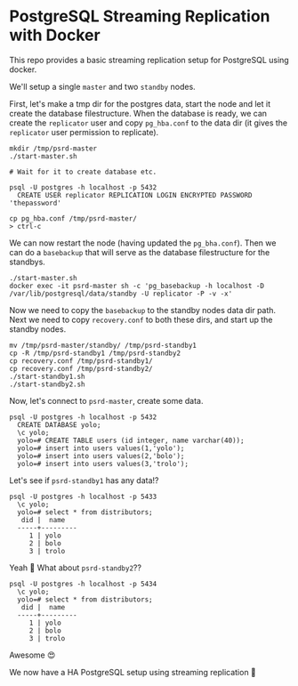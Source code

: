 # PostgreSQL Streaming Replication with Docker

This repo provides a basic streaming replication setup for PostgreSQL using docker.

We'll setup a single `master` and two `standby` nodes.

First, let's make a tmp dir for the postgres data, start the node and let it create the database filestructure. 
When the database is ready, we can create the `replicator` user and copy `pg_hba.conf` to the data dir (it gives the `replicator` user permission to replicate).

```
mkdir /tmp/psrd-master
./start-master.sh

# Wait for it to create database etc.

psql -U postgres -h localhost -p 5432
  CREATE USER replicator REPLICATION LOGIN ENCRYPTED PASSWORD 'thepassword'

cp pg_hba.conf /tmp/psrd-master/
> ctrl-c
```

We can now restart the node (having updated the `pg_bha.conf`). Then we can do a `basebackup` that will serve as the database filestructure for the standbys.

```
./start-master.sh
docker exec -it psrd-master sh -c 'pg_basebackup -h localhost -D /var/lib/postgresql/data/standby -U replicator -P -v -x'
```

Now we need to copy the `basebackup` to the standby nodes data dir path.
Next we need to copy `recovery.conf` to both these dirs, and start up the standby nodes.

```
mv /tmp/psrd-master/standby/ /tmp/psrd-standby1
cp -R /tmp/psrd-standby1 /tmp/psrd-standby2
cp recovery.conf /tmp/psrd-standby1/
cp recovery.conf /tmp/psrd-standby2/
./start-standby1.sh
./start-standby2.sh
```

Now, let's connect to `psrd-master`, create some data.

```
psql -U postgres -h localhost -p 5432
  CREATE DATABASE yolo;
  \c yolo;
  yolo=# CREATE TABLE users (id integer, name varchar(40));
  yolo=# insert into users values(1,'yolo');
  yolo=# insert into users values(2,'bolo');
  yolo=# insert into users values(3,'trolo');
```

Let's see if `psrd-standby1` has any data!? 

```
psql -U postgres -h localhost -p 5433
  \c yolo;
  yolo=# select * from distributors;
   did |  name
  -----+---------
     1 | yolo
     2 | bolo
     3 | trolo
```

Yeah :tada: What about `psrd-standby2`??

```
psql -U postgres -h localhost -p 5434
  \c yolo;
  yolo=# select * from distributors;
   did |  name
  -----+---------
     1 | yolo
     2 | bolo
     3 | trolo
```

Awesome :heart_eyes: 

We now have a HA PostgreSQL setup using streaming replication :rocket:
